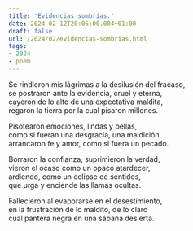 ```yaml
---
title: 'Evidencias sombrías.'
date: 2024-02-12T20:05:00.004+01:00
draft: false
url: /2024/02/evidencias-sombrias.html
tags: 
- 2024
- poem
---
```


Se rindieron mis lágrimas a la desilusión del fracaso,  
se postraron ante la evidencia, cruel y eterna,  
cayeron de lo alto de una expectativa maldita,  
regaron la tierra por la cual pisaron millones.  

Pisotearon emociones, lindas y bellas,  
como si fueran una desgracia, una maldición,  
arrancaron fe y amor, como si fuera un pecado.  

Borraron la confianza, suprimieron la verdad,  
vieron el ocaso como un opaco atardecer,  
ardiendo, como un eclipse de sentidos,  
que urga y enciende las llamas ocultas.  

Fallecieron al evaporarse en el desestimiento,  
en la frustración de lo maldito, de lo claro  
cual pantera negra en una sábana desierta.  